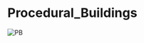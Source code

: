 # Procedural_Buildings

![PB](https://user-images.githubusercontent.com/69338116/170576911-123883cd-04d9-4ed1-a406-1458136069c0.jpeg)
